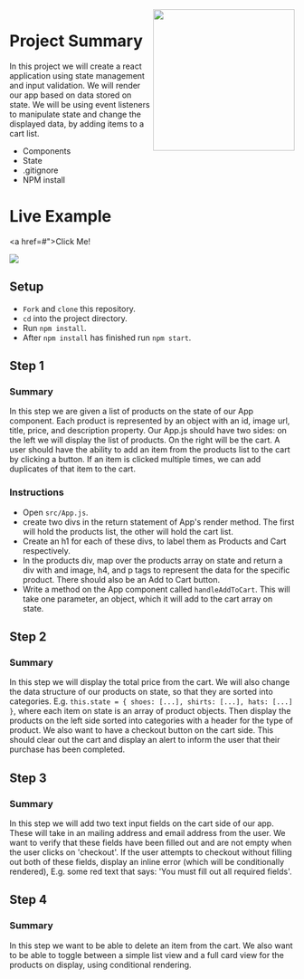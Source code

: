 <img src="https://s3.amazonaws.com/devmountain/readme-logo.png" width="250" align="right">

# Project Summary

In this project we will create a react application using state management and input validation. We will render our app based on data stored on state. We will be using event listeners to manipulate state and change the displayed data, by adding items to a cart list.

* Components
* State
* .gitignore
* NPM install

# Live Example

<a href=#">Click Me!</a>

<img src="#" />

## Setup

* `Fork` and `clone` this repository.
* `cd` into the project directory.
* Run `npm install`.
* After `npm install` has finished run `npm start`.

## Step 1

### Summary

In this step we are given a list of products on the state of our App component. Each product is represented by an object with an id, image url, title, price, and description property. Our App.js should have two sides: on the left we will display the list of products. On the right will be the cart. A user should have the ability to add an item from the products list to the cart by clicking a button. If an item is clicked multiple times, we can add duplicates of that item to the cart. 

### Instructions

* Open `src/App.js`.
* create two divs in the return statement of App's render method. The first will hold the products list, the other will hold the cart list. 
* Create an h1 for each of these divs, to label them as Products and Cart respectively. 
* In the products div, map over the products array on state and return a div with and image, h4, and p tags to represent the data for the specific product. There should also be an Add to Cart button.
* Write a method on the App component called `handleAddToCart`. This will take one parameter, an object, which it will add to the cart array on state. 

## Step 2

### Summary

In this step we will display the total price from the cart. We will also change the data structure of our products on state, so that they are sorted into categories. E.g. `this.state = { shoes: [...], shirts: [...], hats: [...] }`, where each item on state is an array of product objects. Then display the products on the left side sorted into categories with a header for the type of product. We also want to have a checkout button on the cart side. This should clear out the cart and display an alert to inform the user that their purchase has been completed.

## Step 3

### Summary

In this step we will add two text input fields on the cart side of our app. These will take in an mailing address and email address from the user. We want to verify that these fields have been filled out and are not empty when the user clicks on 'checkout'. If the user attempts to checkout without filling out both of these fields, display an inline error (which will be conditionally rendered), E.g. some red text that says: 'You must fill out all required fields'. 

## Step 4

### Summary

In this step we want to be able to delete an item from the cart. We also want to be able to toggle between a simple list view and a full card view for the products on display, using conditional rendering. 
